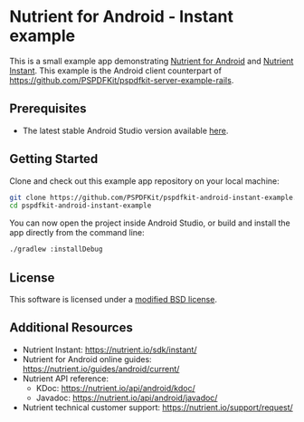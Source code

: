 # Nutrient for Android - Instant example

This is a small example app demonstrating [Nutrient for Android](https://nutrient.io/sdk/android/) and [Nutrient Instant](https://nutrient.io/sdk/instant/). This example is the Android client counterpart of https://github.com/PSPDFKit/pspdfkit-server-example-rails.

## Prerequisites

- The latest stable Android Studio version available [here](https://developer.android.com/studio).

## Getting Started

Clone and check out this example app repository on your local machine:

```sh
git clone https://github.com/PSPDFKit/pspdfkit-android-instant-example.git
cd pspdfkit-android-instant-example
```

You can now open the project inside Android Studio, or build and install the app directly from the command line:

```sh
./gradlew :installDebug
```

## License

This software is licensed under a [modified BSD license](LICENSE).

## Additional Resources

* Nutrient Instant: https://nutrient.io/sdk/instant/
* Nutrient for Android online guides: https://nutrient.io/guides/android/current/
* Nutrient API reference:
  * KDoc: https://nutrient.io/api/android/kdoc/
  * Javadoc: https://nutrient.io/api/android/javadoc/
* Nutrient technical customer support: https://nutrient.io/support/request/  
